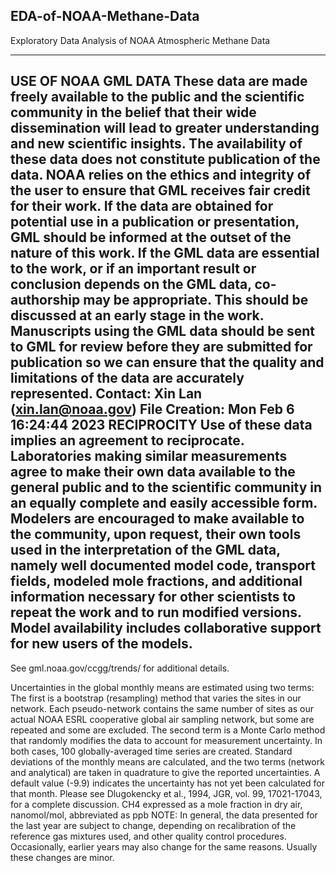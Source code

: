 ## EDA-of-NOAA-Methane-Data
Exploratory Data Analysis of NOAA Atmospheric Methane Data

--------------------------------------------------------------------
USE OF NOAA GML DATA
These data are made freely available to the public and the
scientific community in the belief that their wide dissemination
will lead to greater understanding and new scientific insights.
The availability of these data does not constitute publication
of the data. NOAA relies on the ethics and integrity of the user to
ensure that GML receives fair credit for their work. If the data
are obtained for potential use in a publication or presentation,
GML should be informed at the outset of the nature of this work.
If the GML data are essential to the work, or if an important
result or conclusion depends on the GML data, co-authorship
may be appropriate. This should be discussed at an early stage in
the work. Manuscripts using the GML data should be sent to GML
for review before they are submitted for publication so we can
ensure that the quality and limitations of the data are accurately
represented.
Contact: Xin Lan (xin.lan@noaa.gov)
File Creation: Mon Feb 6 16:24:44 2023
RECIPROCITY
Use of these data implies an agreement to reciprocate.
Laboratories making similar measurements agree to make their
own data available to the general public and to the scientific
community in an equally complete and easily accessible form.
Modelers are encouraged to make available to the community,
upon request, their own tools used in the interpretation
of the GML data, namely well documented model code, transport
fields, modeled mole fractions, and additional information
necessary for other scientists to repeat the work and to run
modified versions. Model availability includes collaborative
support for new users of the models.
--------------------------------------------------------------------

See gml.noaa.gov/ccgg/trends/ for additional details.

Uncertainties in the global monthly means are estimated using two
terms: The first is a bootstrap (resampling) method that varies the
sites in our network. Each pseudo-network contains the same number of
sites as our actual NOAA ESRL cooperative global air sampling network,
but some are repeated and some are excluded. The second term is a
Monte Carlo method that randomly modifies the data to account for
measurement uncertainty. In both cases, 100 globally-averaged time
series are created. Standard deviations of the monthly means are
calculated, and the two terms (network and analytical) are taken in
quadrature to give the reported uncertainties. A default value (-9.9)
indicates the uncertainty has not yet been calculated for that month.
Please see Dlugokencky et al., 1994, JGR, vol. 99, 17021-17043, for a
complete discussion.
CH4 expressed as a mole fraction in dry air, nanomol/mol, abbreviated as ppb
NOTE: In general, the data presented for the last year are subject to change,
depending on recalibration of the reference gas mixtures used, and other quality
control procedures. Occasionally, earlier years may also change for the same
reasons. Usually these changes are minor. 
